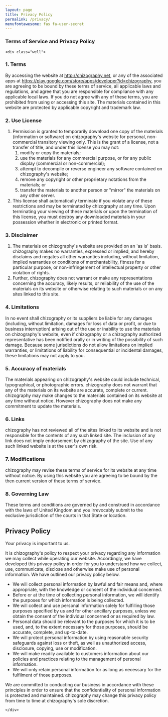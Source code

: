 ```yaml
---
layout: page
title: Privacy Policy
permalink: /privacy/
menufontawesome: fas fa-user-secret
---
```


<div class="container">
    <h3><span class="glyphicon glyphicon-question-sign"></span> Terms of Service and Privacy Policy</h3>

    <div class="well">

<h3  >1. Terms</h3><p
 >By accessing the website at <a
href="http://chizography.net"
target="_blank"><u>http://chizography.net</u></a>, or any of the associated
apps at <a 
href="https://play.google.com/store/apps/developer?id=chizography"
target="_blank">https://play.google.com/store/apps/developer?id=chizography</a>,
you are agreeing to be bound by these terms of service, all applicable laws and
regulations, and agree that you are responsible for compliance with any
applicable local laws. If you do not agree with any of these terms, you are
prohibited from using or accessing this site. The materials contained in this
website are protected by applicable copyright and trademark law.</p><h3
 >2. Use License</h3><ol class="n8H08c
BKnRcf"><li  >Permission is granted to
temporarily download one copy of the materials (information or software) on
chizography&#39;s website for personal, non-commercial transitory viewing only.
This is the grant of a license, not a transfer of title, and under this license
you may not:<ol ><li  class="zfr3Q
TYR86d">modify or copy the materials;</li><li 
>use the materials for any commercial purpose, or for any
public display (commercial or non-commercial);</li><li 
>attempt to decompile or reverse engineer any software
contained on chizography&#39;s website;</li><li 
>remove any copyright or other proprietary notations from
the materials; or</li><li  >transfer
the materials to another person or &quot;mirror&quot; the materials on any
other server.</li></ol></li><li  >This
license shall automatically terminate if you violate any of these restrictions
and may be terminated by chizography at any time. Upon terminating your viewing
of these materials or upon the termination of this license, you must destroy
any downloaded materials in your possession whether in electronic or printed
format.</li></ol><h3  >3.
Disclaimer</h3><ol ><li  class="zfr3Q
TYR86d">The materials on chizography&#39;s website are provided on an &#39;as
is&#39; basis. chizography makes no warranties, expressed or implied, and
hereby disclaims and negates all other warranties including, without
limitation, implied warranties or conditions of merchantability, fitness for a
particular purpose, or non-infringement of intellectual property or other
violation of rights.</li><li  class="zfr3Q
TYR86d">Further, chizography does not warrant or make any representations
concerning the accuracy, likely results, or reliability of the use of the
materials on its website or otherwise relating to such materials or on any
sites linked to this site.</li></ol><h3  class="zfr3Q
OmQG5e">4. Limitations</h3><p  >In no event
shall chizography or its suppliers be liable for any damages (including,
without limitation, damages for loss of data or profit, or due to business
interruption) arising out of the use or inability to use the materials on
chizography&#39;s website, even if chizography or a chizography authorized
representative has been notified orally or in writing of the possibility of
such damage. Because some jurisdictions do not allow limitations on implied
warranties, or limitations of liability for consequential or incidental
damages, these limitations may not apply to you.</p><h3 
>5. Accuracy of materials</h3><p 
>The materials appearing on chizography&#39;s website could
include technical, typographical, or photographic errors. chizography does not
warrant that any of the materials on its website are accurate, complete or
current. chizography may make changes to the materials contained on its website
at any time without notice. However chizography does not make any commitment to
update the materials.</p><h3  >6.
Links</h3><p  >chizography has not reviewed
all of the sites linked to its website and is not responsible for the contents
of any such linked site. The inclusion of any link does not imply endorsement
by chizography of the site. Use of any such linked website is at the user&#39;s
own risk.</p><h3  >7.
Modifications</h3><p  >chizography may revise
these terms of service for its website at any time without notice. By using
this website you are agreeing to be bound by the then current version of these
terms of service.</p><h3  >8.
Governing Law</h3><p  >These terms and
conditions are governed by and construed in accordance with the laws of United
Kingdom and you irrevocably submit to the exclusive jurisdiction of the courts
in that State or location.</p><h2  class="zfr3Q
JYVBee">Privacy Policy</h2><p  >Your privacy
is important to us.</p><p  >It is
chizography&#39;s policy to respect your privacy regarding any information we
may collect while operating our website. Accordingly, we have developed this
privacy policy in order for you to understand how we collect, use, communicate,
disclose and otherwise make use of personal information. We have outlined our
privacy policy below.</p><ul ><li 
>We will collect personal information by lawful and fair
means and, where appropriate, with the knowledge or consent of the individual
concerned.</li><li  >Before or at the
time of collecting personal information, we will identify the purposes for
which information is being collected.</li><li 
>We will collect and use personal information solely for
fulfilling those purposes specified by us and for other ancillary purposes,
unless we obtain the consent of the individual concerned or as required by
law.</li><li  >Personal data should be
relevant to the purposes for which it is to be used, and, to the extent
necessary for those purposes, should be accurate, complete, and
up-to-date.</li><li  >We will protect
personal information by using reasonable security safeguards against loss or
theft, as well as unauthorized access, disclosure, copying, use or
modification.</li><li  >We will make
readily available to customers information about our policies and practices
relating to the management of personal information.</li><li
 >We will only retain personal
information for as long as necessary for the fulfilment of those
purposes.</li></ul><p  >We are committed to
conducting our business in accordance with these principles in order to ensure
that the confidentiality of personal information is protected and maintained.
chizography may change this privacy policy from time to time at
chizography&#39;s sole
discretion.</p>


    </div>
</div> <!-- /container -->
